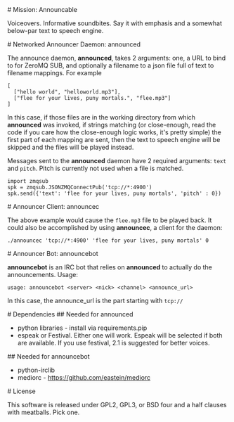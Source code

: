 <A name="toc1-0" title="Mission: Announcable" />
# Mission: Announcable

Voiceovers. Informative soundbites. Say it with emphasis and a somewhat below-par text to speech engine.

<A name="toc1-5" title="Networked Announcer Daemon: announced" />
# Networked Announcer Daemon: announced

The announce daemon, **announced**, takes 2 arguments: one, a URL to bind to for ZeroMQ SUB, and optionally a filename to a json file full of text to filename mappings.  For example

    [
      ["hello world", "helloworld.mp3"],
      ["flee for your lives, puny mortals.", "flee.mp3"]
    ]

In this case, if those files are in the working directory from which **announced** was invoked, if strings matching (or close-enough, read the code if you care how the close-enough logic works, it's pretty simple) the first part of each mapping are sent, then the text to speech engine will be skipped and the files will be played instead.

Messages sent to the **announced** daemon have 2 required arguments: `text` and `pitch`.  Pitch is currently not used when a file is matched.

    import zmqsub
    spk = zmqsub.JSONZMQConnectPub('tcp://*:4900')
    spk.send({'text': 'flee for your lives, puny mortals', 'pitch' : 0})

<A name="toc1-23" title="Announcer Client: announcec" />
# Announcer Client: announcec

The above example would cause the `flee.mp3` file to be played back.  It could also be accomplished by using **announcec**, a client for the daemon:

    ./announcec 'tcp://*:4900' 'flee for your lives, puny mortals' 0

<A name="toc1-30" title="Announcer Bot: announcebot" />
# Announcer Bot: announcebot

**announcebot** is an IRC bot that relies on **announced** to actually do the announcements.  Usage:

    usage: announcebot <server> <nick> <channel> <announce_url>

In this case, the announce_url is the part starting with `tcp://`

<A name="toc1-39" title="Dependencies" />
# Dependencies

<A name="toc2-42" title="Needed for announced" />
## Needed for announced

* python libraries - install via requirements.pip
* espeak or Festival. Either one will work. Espeak will be selected if both are available. If you use festival, 2.1 is suggested for better voices.

<A name="toc2-48" title="Needed for announcebot" />
## Needed for announcebot

* python-irclib
* mediorc - https://github.com/eastein/mediorc

<A name="toc1-54" title="License" />
# License

This software is released under GPL2, GPL3, or BSD four and a half clauses with meatballs. Pick one.

